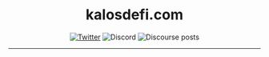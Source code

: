 <span align="center">

# kalosdefi.com

[![Twitter](https://img.shields.io/badge/Twitter-black?logo=twitter&logoColor=white)](https://twitter.com/@Kalosprotocol)
![Discord](https://img.shields.io/discord/748031363935895552?color=black&label=discord&logo=discord&logoColor=white)
![Discourse posts](https://img.shields.io/discourse/posts?label=Community%20Forums&color=black&logo=discourse&server=https%3A%2F%2Fforum.sushi.com)



---
  

</span>
